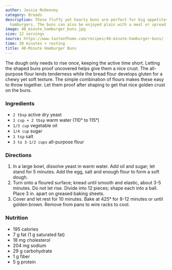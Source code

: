 ```yaml
---
author: Jessie McKenney
category: Breads
description: These fluffy yet hearty buns are perfect for big appetites when making
  hamburgers. The buns can also be enjoyed plain with a meal or spread with butter.
image: 40_minute_hamburger_buns.jpg
size: 12 servings
source: https://www.tasteofhome.com/recipes/40-minute-hamburger-buns/
time: 30 minutes + resting
title: 40-Minute Hamburger Buns
---
```


The dough only needs to rise once, keeping the active time short. Letting the shaped
  buns proof uncovered helps give them a nice crust. The all-purpose flour lends tenderness
  while the bread flour develops gluten for a chewy yet soft texture. The simple combination
  of flours makes these easy to throw together. Let them proof after shaping to get
  that nice golden crust on the buns.

### Ingredients

* `2 tbsp` active dry yeast
* `1 cup + 2 tbsp` warm water (110° to 115°)
* `1/3 cup` vegetable oil
* `1/4 cup` sugar
* `1 tsp` salt
* `3 to 3-1/2 cups` all-purpose flour

### Directions

1. In a large bowl, dissolve yeast in warm water. Add oil and sugar; let stand for 5 minutes. Add the egg, salt and enough flour to form a soft dough.
2. Turn onto a floured surface; knead until smooth and elastic, about 3-5 minutes. Do not let rise. Divide into 12 pieces; shape each into a ball. Place 3 in. apart on greased baking sheets.
3. Cover and let rest for 10 minutes. Bake at 425° for 8-12 minutes or until golden brown. Remove from pans to wire racks to cool.

### Nutrition

* 195 calories
* 7 g fat (1 g saturated fat)
* 18 mg cholesterol
* 204 mg sodium
* 29 g carbohydrate
* 1 g fiber
* 5 g protein
